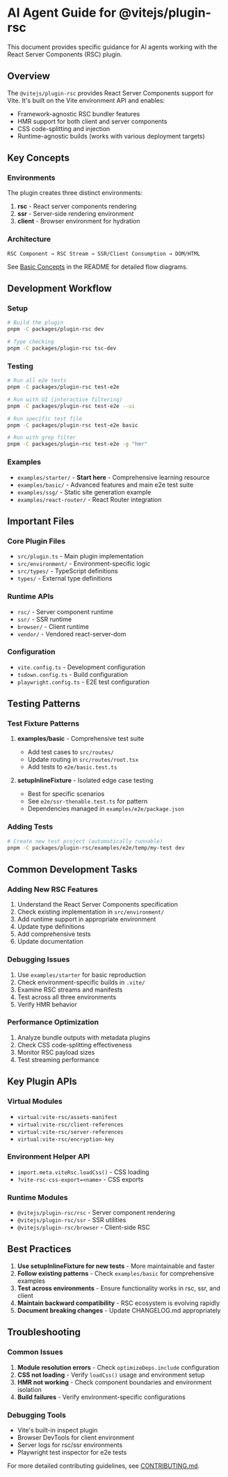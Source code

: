 # AI Agent Guide for @vitejs/plugin-rsc

This document provides specific guidance for AI agents working with the React Server Components (RSC) plugin.

## Overview

The `@vitejs/plugin-rsc` provides React Server Components support for Vite. It's built on the Vite environment API and enables:

- Framework-agnostic RSC bundler features
- HMR support for both client and server components
- CSS code-splitting and injection
- Runtime-agnostic builds (works with various deployment targets)

## Key Concepts

### Environments

The plugin creates three distinct environments:

1. **rsc** - React server components rendering
2. **ssr** - Server-side rendering environment
3. **client** - Browser environment for hydration

### Architecture

```
RSC Component → RSC Stream → SSR/Client Consumption → DOM/HTML
```

See [Basic Concepts](README.md#basic-concepts) in the README for detailed flow diagrams.

## Development Workflow

### Setup

```bash
# Build the plugin
pnpm -C packages/plugin-rsc dev

# Type checking
pnpm -C packages/plugin-rsc tsc-dev
```

### Testing

```bash
# Run all e2e tests
pnpm -C packages/plugin-rsc test-e2e

# Run with UI (interactive filtering)
pnpm -C packages/plugin-rsc test-e2e --ui

# Run specific test file
pnpm -C packages/plugin-rsc test-e2e basic

# Run with grep filter
pnpm -C packages/plugin-rsc test-e2e -g "hmr"
```

### Examples

- `examples/starter/` - **Start here** - Comprehensive learning resource
- `examples/basic/` - Advanced features and main e2e test suite
- `examples/ssg/` - Static site generation example
- `examples/react-router/` - React Router integration

## Important Files

### Core Plugin Files

- `src/plugin.ts` - Main plugin implementation
- `src/environment/` - Environment-specific logic
- `src/types/` - TypeScript definitions
- `types/` - External type definitions

### Runtime APIs

- `rsc/` - Server component runtime
- `ssr/` - SSR runtime
- `browser/` - Client runtime
- `vendor/` - Vendored react-server-dom

### Configuration

- `vite.config.ts` - Development configuration
- `tsdown.config.ts` - Build configuration
- `playwright.config.ts` - E2E test configuration

## Testing Patterns

### Test Fixture Patterns

1. **examples/basic** - Comprehensive test suite
   - Add test cases to `src/routes/`
   - Update routing in `src/routes/root.tsx`
   - Add tests to `e2e/basic.test.ts`

2. **setupInlineFixture** - Isolated edge case testing
   - Best for specific scenarios
   - See `e2e/ssr-thenable.test.ts` for pattern
   - Dependencies managed in `examples/e2e/package.json`

### Adding Tests

```bash
# Create new test project (automatically runnable)
pnpm -C packages/plugin-rsc/examples/e2e/temp/my-test dev
```

## Common Development Tasks

### Adding New RSC Features

1. Understand the React Server Components specification
2. Check existing implementation in `src/environment/`
3. Add runtime support in appropriate environment
4. Update type definitions
5. Add comprehensive tests
6. Update documentation

### Debugging Issues

1. Use `examples/starter` for basic reproduction
2. Check environment-specific builds in `.vite/`
3. Examine RSC streams and manifests
4. Test across all three environments
5. Verify HMR behavior

### Performance Optimization

1. Analyze bundle outputs with metadata plugins
2. Check CSS code-splitting effectiveness
3. Monitor RSC payload sizes
4. Test streaming performance

## Key Plugin APIs

### Virtual Modules

- `virtual:vite-rsc/assets-manifest`
- `virtual:vite-rsc/client-references`
- `virtual:vite-rsc/server-references`
- `virtual:vite-rsc/encryption-key`

### Environment Helper API

- `import.meta.viteRsc.loadCss()` - CSS loading
- `?vite-rsc-css-export=<name>` - CSS exports

### Runtime Modules

- `@vitejs/plugin-rsc/rsc` - Server component rendering
- `@vitejs/plugin-rsc/ssr` - SSR utilities
- `@vitejs/plugin-rsc/browser` - Client-side RSC

## Best Practices

1. **Use setupInlineFixture for new tests** - More maintainable and faster
2. **Follow existing patterns** - Check `examples/basic` for comprehensive examples
3. **Test across environments** - Ensure functionality works in rsc, ssr, and client
4. **Maintain backward compatibility** - RSC ecosystem is evolving rapidly
5. **Document breaking changes** - Update CHANGELOG.md appropriately

## Troubleshooting

### Common Issues

1. **Module resolution errors** - Check `optimizeDeps.include` configuration
2. **CSS not loading** - Verify `loadCss()` usage and environment setup
3. **HMR not working** - Check component boundaries and environment isolation
4. **Build failures** - Verify environment-specific configurations

### Debugging Tools

- Vite's built-in inspect plugin
- Browser DevTools for client environment
- Server logs for rsc/ssr environments
- Playwright test inspector for e2e tests

For more detailed contributing guidelines, see [CONTRIBUTING.md](CONTRIBUTING.md).
